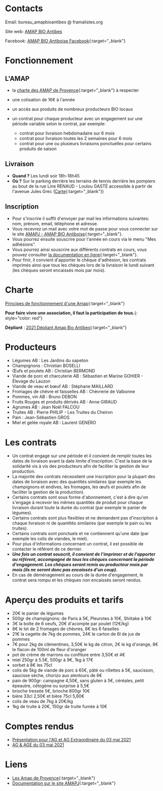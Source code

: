 
# Contacts

Email: bureau_amapbioantibes @ framalistes.org

Site web: [AMAP BIO Antibes](https://amapbioantibes.github.io/ "ici :)")

Facebook: [AMAP BIO Antiboise Facebook](https://www.facebook.com/groups/592762787877541 "vers Facebook"){:target="_blank"}

# Fonctionnement

## L'AMAP

- la [charte des AMAP de Provence](https://www.lesamapdeprovence.org/IMG/pdf/charte_des_amap_mars_20142.pdf 'Charte des AMAP de Provence'){:target="_blank"} à respecter
- une cotisation de 16€ à l'année
- un accès aux produits de nombreux producteurs BIO locaux
- un contrat pour chaque producteur avec un engagement sur une période variable selon le contrat, par exemple:

  - contrat pour livraison hebdomadaire sur 6 mois
  - contrat pour livraison toutes les 2 semaines pour 6 mois
  - contrat pour une ou plusieurs livraisons ponctuelles pour certains produits de saison

## Livraison

- **Quand ?** Les lundi soir 18h-18h45
- **Où ?** Sur le parking derrière les terrains de tennis derrière les pompiers au bout de la rue Line RENAUD - Loulou GASTÉ accessible à partir de l'avenue Jules Grec ([Carte](https://osm.org/go/xXNV~76ZR-?m= "via openstreetmap.org"){:target="_blank"})

## Inscription

- Pour s'inscrire il suffit d'envoyer par mail les informations suivantes: nom, prénom, email, téléphone et adresse.
- Vous recevrez un mail avec votre mot de passe pour vous connecter sur le site [AMAPJ - AMAP BIO Antiboise](https://contrats.amapj.fr/c/antibes){:target="_blank"}.
- Vous pourrez ensuite souscrire pour l'année en cours via le menu "Mes adhésions".
- Vous pourrez ainsi souscrire aux différents contrats en cours, vous pouvez consulter [la documentation en ligne](https://amapj.fr/docs_utilisateur_adherent.html){:target="_blank"}.
- Pour finir, il convient d'apporter le chèque d'adhésion, les contrats imprimés ainsi que tous les chèques lors de la livraison le lundi suivant (les chèques seront encaissés mois par mois).

# Charte

[Principes de fonctionnement d'une Amap](https://www.lesamapdeprovence.org/-La-Charte-des-AMAP,231-.html 'vers la charte'){:target="_blank"}

**Pour faire vivre une association, il faut la participation de tous.**{: style="color: red"}

**Dépliant** : [2021 Dépliant Amap Bio Antibes](2021_Flyer_AMAP_Bio_Antibes_a4.pdf 'Dépliant'){:target="_blank"}

# Producteurs

- Légumes AB : Les Jardins du sapeton
- Champignons : Christian BOSELLI
- Œufs et poulets AB : Christian BERMOND
- Viande de porc et charcuterie AB : Sébastien et Marine GOHIER - Élevage du Lauzon
- Viande de veau et bœuf AB : Stéphane MAILLARD
- Fromages de chèvre et faisselles AB : Chèvrerie de Valbonne
- Pommes, vin AB : Bruno DEBON
- Fruits Rouges et produits dérivés AB : Anne GIRAUD
- Agrumes AB : Jean Noël FALCOU
- Truites AB : Pierre PHILIP - Les Truites du Cheiron
- Pain : Jean-Sébastien GROS
- Miel et gelée royale AB : Laurent GENERO

# Les contrats

- Un contrat engage sur une période et il convient de remplir toutes les dates de livraison avant la date limite d'inscription. C'est la base de la solidarité vis à vis des producteurs afin de faciliter la gestion de leur production.
- La majorité des contrats nécessitent une inscription pour la plupart des dates de livraison avec des quantités similaires (par exemple les champignons et endives, les fromages, les œufs et poulets afin de faciliter la gestion de la production).
- Certains contrats sont sous forme d'abonnement, c'est à dire qu'on s'engage à recevoir les mêmes quantités de produit pour chaque livraison durant toute la durée du contrat (par exemple le panier de légumes).
- Certains contrats sont plus flexibles et ne demandent pas d'inscription à chaque livraison ni de quantités similaires (par exemple le pain ou les truites).
- Certains contrats sont ponctuels et ne contiennent qu'une date (par exemple les colis de viandes, le miel).
- Pour plus d'informations concernant un contrat, il est possible de contacter le référent de ce dernier.
- _**Une fois un contrat souscrit, il convient de l'imprimer et de l'apporter au référent, accompagné de tous les chèques concernant la période d'engagement. Les chèques seront remis au producteur mois par mois (ils ne seront donc pas encaissés d'un coup).**_
- En cas de déménagement au cours de la durée d'engagement, le contrat sera rompu et les chèques non encaissés seront rendus.

# Aperçu des produits et tarifs

- 20€ le panier de légumes
- 500gr de champignons: de Paris à 5€, Pleurotes à 10€, Shiitake à 10€
- 3€ la boîte de 6 oeufs, 20€ d'acompte par poulet (12€/kg)
- 8€ le lot de 2 fromages de chèvres, 6€ les 6 faiselles
- 21€ la cagette de 7kg de pommes, 24€ le carton de 6l de jus de pommes
- 7€ pour 2kg de clémentines, 3,50€ le kg de citron, 2€ le kg d'orange, 8€ le flacon de 100ml de fleur d'oranger
- pot de crème de marrons ou confiture entre 3,50€ et 4€
- miel 250gr à 5.5€, 500gr à 9€, 1kg à 17€
- sorbet à 8€ les 75cl
- colis de 5kg de viande de porc à 65€, pâté ou rillettes à 5€, saucisson, saucisse sèche, chorizo aux alentours de 6€
- pain de 900gr: campagne 4,50€, sans gluten à 5€, céréales, petit épeautre, cétogène ou surprise à 5,5€
- brioche tressée 5€, brioche 800gr 10€
- bière 33cl 2,50€ et bière 75cl 5,60€
- colis de veau de 7kg à 20€/kg
- 1kg de truite à 20€, 150gr de truite fumée à 10€

# Comptes rendus

- [Présentation pour l'AG et AG Extraordinaire du 03 mai 2021](2021-05-03_presentation.md)
- [AG & AGE du 03 mai 2021](cr.md)

# Liens

- [Les Amap de Provence](https://www.lesamapdeprovence.org/ 'Lien vers les Amap de Provence'){:target="_blank"}
- [Documentation sur le site AMAPJ](https://amapj.fr/docs_utilisateur_adherent.html 'Lien vers la documentation AMAPJ'){:target="_blank"}
